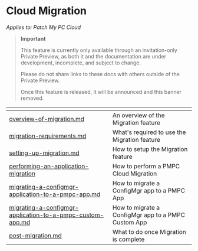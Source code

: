 # Cloud Migration

_Applies to: Patch My PC Cloud_

<blockquote class="wp-block-quote">
<p><strong>Important</strong></p>
<p>This feature is currently only available through an invitation-only Private Preview, as both it and the documentation are under development, incomplete, and subject to change.</p>
<p>Please do not share links to these docs with others outside of the Private Preview.</p>
<p>Once this feature is released, it will be announced and this banner removed.</p>
</blockquote>

<table data-view="cards"><thead><tr><th data-type="content-ref"></th><th></th></tr></thead><tbody><tr><td><a href="overview-of-migration.md">overview-of-migration.md</a></td><td>An overview of the Migration feature</td></tr><tr><td><a href="migration-requirements.md">migration-requirements.md</a></td><td>What's required to use the Migration feature</td></tr><tr><td><a href="setting-up-migration.md">setting-up-migration.md</a></td><td>How to setup the Migration feature</td></tr><tr><td><a href="performing-an-application-migration/">performing-an-application-migration</a></td><td>How to perform a PMPC Cloud Migration</td></tr><tr><td><a href="performing-an-application-migration/migrating-a-configmgr-application-to-a-pmpc-app.md">migrating-a-configmgr-application-to-a-pmpc-app.md</a></td><td>How to migrate a ConfigMgr app to a PMPC App</td></tr><tr><td><a href="performing-an-application-migration/migrating-a-configmgr-application-to-a-pmpc-custom-app.md">migrating-a-configmgr-application-to-a-pmpc-custom-app.md</a></td><td>How to migrate a ConfigMgr app to a PMPC Custom App</td></tr><tr><td><a href="post-migration.md">post-migration.md</a></td><td>What to do once Migration is complete</td></tr></tbody></table>